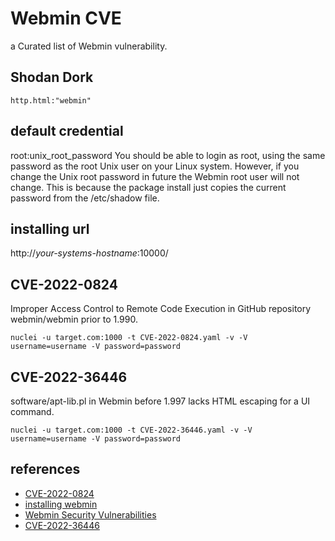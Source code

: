 # Webmin CVE
a Curated list of Webmin vulnerability.

## Shodan Dork
```
http.html:"webmin"
```

## default credential
root:unix_root_password
You should be able to login as root, using the same password as the root Unix user on your Linux system. However, if you change the Unix root password in future the Webmin root user will not change. This is because the package install just copies the current password from the /etc/shadow file.

## installing url
 http://_your-systems-hostname_:10000/


## CVE-2022-0824
Improper Access Control to Remote Code Execution in GitHub repository webmin/webmin prior to 1.990.

```
nuclei -u target.com:1000 -t CVE-2022-0824.yaml -v -V username=username -V password=password
```



## CVE-2022-36446
software/apt-lib.pl in Webmin before 1.997 lacks HTML escaping for a UI command.

```
nuclei -u target.com:1000 -t CVE-2022-36446.yaml -v -V username=username -V password=password
```



## references
* [CVE-2022-0824](https://nvd.nist.gov/vuln/detail/cve-2022-0824)
* [installing webmin](https://doxfer.webmin.com/Webmin/Installing_Webmin)
* [Webmin Security Vulnerabilities](https://www.cvedetails.com/vulnerability-list/vendor_id-358/Webmin.html)
* [CVE-2022-36446](https://www.tenable.com/cve/CVE-2022-36446)